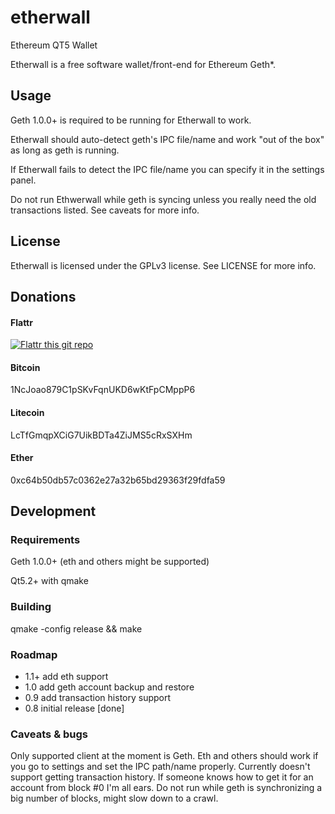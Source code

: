# etherwall

Ethereum QT5 Wallet

Etherwall is a free software wallet/front-end for Ethereum Geth*.

## Usage

Geth 1.0.0+ is required to be running for Etherwall to work.

Etherwall should auto-detect geth's IPC file/name and work "out of the box" as long as geth is running.

If Etherwall fails to detect the IPC file/name you can specify it in the settings panel.

Do not run Ethwerwall while geth is syncing unless you really need the old transactions listed. See caveats for more info.

## License

Etherwall is licensed under the GPLv3 license. See LICENSE for more info.

## Donations

#### Flattr
[![Flattr this git repo](http://api.flattr.com/button/flattr-badge-large.png)](https://flattr.com/submit/auto?user_id=Almindor&url=https://github.com/almindor/etherwall&title=Etherwall&language=&tags=github&category=software)

#### Bitcoin
1NcJoao879C1pSKvFqnUKD6wKtFpCMppP6

#### Litecoin
LcTfGmqpXCiG7UikBDTa4ZiJMS5cRxSXHm

#### Ether
0xc64b50db57c0362e27a32b65bd29363f29fdfa59

## Development

### Requirements

Geth 1.0.0+ (eth and others might be supported)

Qt5.2+ with qmake

### Building

qmake -config release && make

### Roadmap

- 1.1+ add eth support
- 1.0 add geth account backup and restore
- 0.9 add transaction history support
- 0.8 initial release [done]

### Caveats & bugs

Only supported client at the moment is Geth. Eth and others should work if you go to settings and set the IPC path/name properly.
Currently doesn't support getting transaction history. If someone knows how to get it for an account from block #0 I'm all ears.
Do not run while geth is synchronizing a big number of blocks, might slow down to a crawl.
